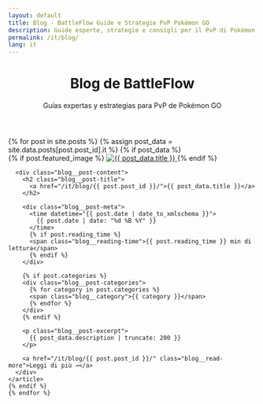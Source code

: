 ```yaml
---
layout: default
title: Blog - BattleFlow Guide e Strategie PvP Pokémon GO
description: Guide esperte, strategie e consigli per il PvP di Pokémon GO e la Lega Lotte GO. Impara la costruzione di squadre, l'analisi del meta e le strategie vincenti.
permalink: /it/blog/
lang: it
---
```


<div class="blog container">
  <header class="blog__header">
    <h1>Blog de BattleFlow</h1>
    <p>Guías expertas y estrategias para PvP de Pokémon GO</p>
  </header>

  <div class="blog__posts">
    {% for post in site.posts %}
    {% assign post_data = site.data.posts[post.post_id].it %}
    {% if post_data %}
    <article class="blog__post-preview">
      {% if post.featured_image %}
      <a href="/it/blog/{{ post.post_id }}/" class="blog__post-image">
        <img src="{{ post.featured_image }}" alt="{{ post_data.title }}">
      </a>
      {% endif %}

      <div class="blog__post-content">
        <h2 class="blog__post-title">
          <a href="/it/blog/{{ post.post_id }}/">{{ post_data.title }}</a>
        </h2>

        <div class="blog__post-meta">
          <time datetime="{{ post.date | date_to_xmlschema }}">
            {{ post.date | date: "%d %B %Y" }}
          </time>
          {% if post.reading_time %}
          <span class="blog__reading-time">{{ post.reading_time }} min di lettura</span>
          {% endif %}
        </div>

        {% if post.categories %}
        <div class="blog__post-categories">
          {% for category in post.categories %}
          <span class="blog__category">{{ category }}</span>
          {% endfor %}
        </div>
        {% endif %}

        <p class="blog__post-excerpt">
          {{ post_data.description | truncate: 200 }}
        </p>

        <a href="/it/blog/{{ post.post_id }}/" class="blog__read-more">Leggi di più →</a>
      </div>
    </article>
    {% endif %}
    {% endfor %}
  </div>
</div>
